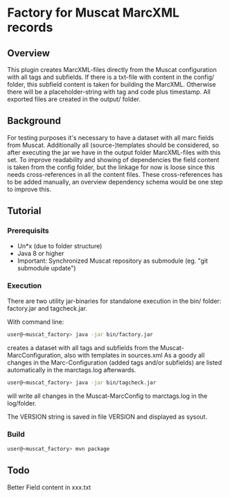 # Factory for Muscat MarcXML records

## Overview
This plugin creates MarcXML-files directly from the Muscat configuration with all tags and subfields. 
If there is a txt-file with content in the config/ folder, this subfield content is taken for building the MarcXML. Otherwise there will be a placeholder-string with tag and code plus timestamp.
All exported files are created in the output/ folder.    

## Background
For testing purposes it's necessary to have a dataset with all marc fields from Muscat. Additionally all (source-)templates should be considered, so after executing the jar we have in the output folder MarcXML-files with this set. To improve readability and showing of dependencies the field content is taken from the config folder, but the linkage for now is loose since this needs cross-references in all the content files. These cross-references has to be added manually, an overview dependency schema would be one step to improve this.    

## Tutorial

### Prerequisits
- Un*x (due to folder structure)
- Java 8 or higher
- Important: Synchronized Muscat repository as submodule (eg. "git submodule update")

### Execution

There are two utility jar-binaries for standalone execution in the bin/ folder: factory.jar and tagcheck.jar.

With command line:

```bash
user@~muscat_factory> java -jar bin/factory.jar
```
creates a dataset with all tags and subfields from the Muscat-MarcConfiguration, also with templates in sources.xml
As a goody all changes in the Marc-Configuration (added tags and/or subfields) are listed automatically in the marctags.log afterwards.

```bash
user@~muscat_factory> java -jar bin/tagcheck.jar
```
will write all changes in the Muscat-MarcConfig to marctags.log in the log/folder.

The VERSION string is saved in file VERSION and displayed as sysout.
 

### Build

```bash
user@~muscat_factory> mvn package
```

## Todo
Better Field content in xxx.txt



